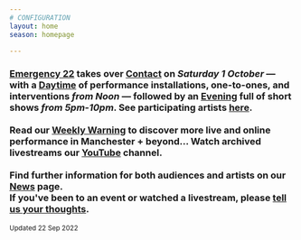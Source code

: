 ```yaml
---
# CONFIGURATION
layout: home
season: homepage

---
```

### [Emergency 22](/current/2022-emergency) takes over <a href="https://contactmcr.com" target="_blank">Contact</a> on *Saturday 1 October* — with a [Daytime](/current/2022-emergency/daytime) of performance installations, one-to-ones, and interventions *from Noon* — followed by an [Evening](/current/2022-emergency/evening) full of short shows *from 5pm-10pm*. See participating artists [here](/current/2022-emergency/#artists).<br><br>Read our <a href="http://wordofwarning.posthaven.com" target="_blank">Weekly Warning</a> to discover more live and online performance in Manchester + beyond… Watch archived livestreams our <a href="https://youtube.com/c/WordofWarning" target="_blank">YouTube</a> channel.<br><br>Find further information for both audiences and artists on our [News](/news) page.<br>If you've been to an event or watched a livestream, please <a href="http://bit.ly/warnmcrfeedback" target="_blank">tell us your thoughts</a>.         
<small>Updated 22 Sep 2022</small>
